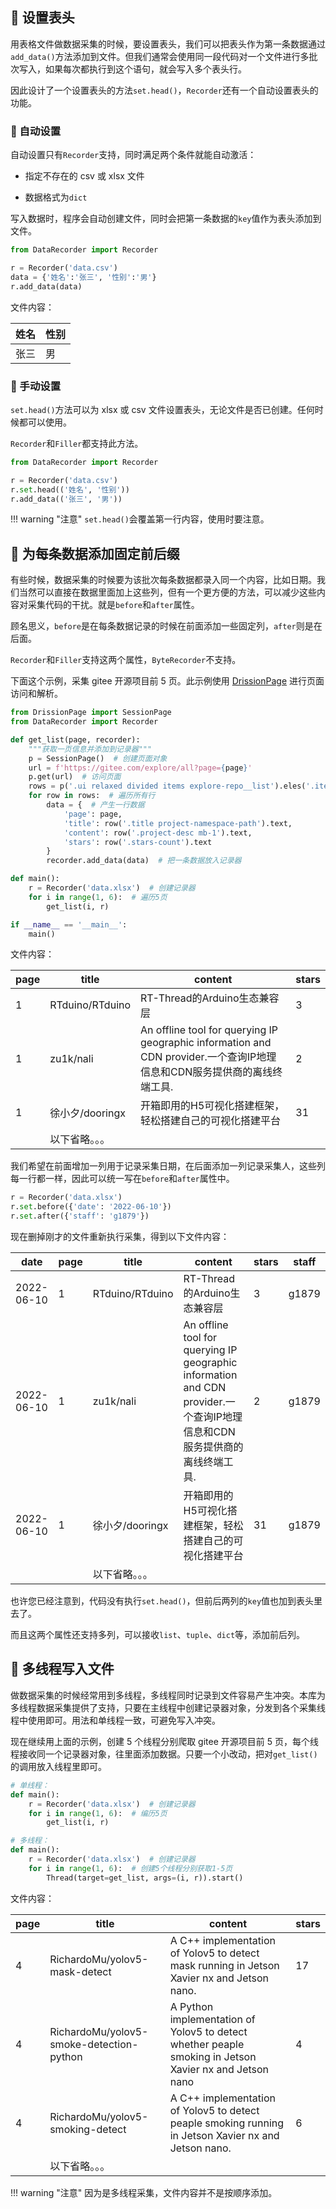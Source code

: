 ## 📰 设置表头

用表格文件做数据采集的时候，要设置表头，我们可以把表头作为第一条数据通过`add_data()`方法添加到文件。但我们通常会使用同一段代码对一个文件进行多批次写入，如果每次都执行到这个语句，就会写入多个表头行。

因此设计了一个设置表头的方法`set.head()`，`Recorder`还有一个自动设置表头的功能。

### 📜 自动设置

自动设置只有`Recorder`支持，同时满足两个条件就能自动激活：

- 指定不存在的 csv 或 xlsx 文件

- 数据格式为`dict`

写入数据时，程序会自动创建文件，同时会把第一条数据的`key`值作为表头添加到文件。

```python
from DataRecorder import Recorder

r = Recorder('data.csv')
data = {'姓名':'张三', '性别':'男'}
r.add_data(data)
```

文件内容：

| 姓名  | 性别  |
| --- | --- |
| 张三  | 男   |

### 📜 手动设置

`set.head()`方法可以为 xlsx 或 csv 文件设置表头，无论文件是否已创建。任何时候都可以使用。

`Recorder`和`Filler`都支持此方法。

```python
from DataRecorder import Recorder

r = Recorder('data.csv')
r.set.head(('姓名', '性别'))
r.add_data(('张三', '男'))
```

!!! warning "注意"
`set.head()`会覆盖第一行内容，使用时要注意。

## 🔖 为每条数据添加固定前后缀

有些时候，数据采集的时候要为该批次每条数据都录入同一个内容，比如日期。我们当然可以直接在数据里面加上这些列，但有一个更方便的方法，可以减少这些内容对采集代码的干扰。就是`before`和`after`属性。

顾名思义，`before`是在每条数据记录的时候在前面添加一些固定列，`after`则是在后面。

`Recorder`和`Filler`支持这两个属性，`ByteRecorder`不支持。

下面这个示例，采集 gitee 开源项目前 5 页。此示例使用 [DrissionPage](http://g1879.gitee.io/drissionpage) 进行页面访问和解析。

```python
from DrissionPage import SessionPage
from DataRecorder import Recorder

def get_list(page, recorder):
    """获取一页信息并添加到记录器"""
    p = SessionPage()  # 创建页面对象
    url = f'https://gitee.com/explore/all?page={page}'
    p.get(url)  # 访问页面
    rows = p('.ui relaxed divided items explore-repo__list').eles('.item')
    for row in rows:  # 遍历所有行
        data = {  # 产生一行数据
            'page': page,
            'title': row('.title project-namespace-path').text,
            'content': row('.project-desc mb-1').text,
            'stars': row('.stars-count').text
        }
        recorder.add_data(data)  # 把一条数据放入记录器

def main():
    r = Recorder('data.xlsx')  # 创建记录器
    for i in range(1, 6):  # 遍历5页
        get_list(i, r)

if __name__ == '__main__':
    main()
```

文件内容：

| page | title           | content                                                                                             | stars |
| ---- | --------------- | --------------------------------------------------------------------------------------------------- | ----- |
| 1    | RTduino/RTduino | RT-Thread的Arduino生态兼容层                                                                              | 3     |
| 1    | zu1k/nali       | An offline tool for querying IP geographic information and CDN provider.一个查询IP地理信息和CDN服务提供商的离线终端工具. | 2     |
| 1    | 徐小夕/dooringx    | 开箱即用的H5可视化搭建框架，轻松搭建自己的可视化搭建平台                                                                       | 31    |
|      | 以下省略。。。         |                                                                                                     |       |

我们希望在前面增加一列用于记录采集日期，在后面添加一列记录采集人，这些列每一行都一样，因此可以统一写在`before`和`after`属性中。

```python
r = Recorder('data.xlsx')
r.set.before({'date': '2022-06-10'})
r.set.after({'staff': 'g1879'})
```

现在删掉刚才的文件重新执行采集，得到以下文件内容：

| date       | page | title           | content                                                                                             | stars | staff |
| ---------- | ---- | --------------- | --------------------------------------------------------------------------------------------------- | ----- | ----- |
| 2022-06-10 | 1    | RTduino/RTduino | RT-Thread的Arduino生态兼容层                                                                              | 3     | g1879 |
| 2022-06-10 | 1    | zu1k/nali       | An offline tool for querying IP geographic information and CDN provider.一个查询IP地理信息和CDN服务提供商的离线终端工具. | 2     | g1879 |
| 2022-06-10 | 1    | 徐小夕/dooringx    | 开箱即用的H5可视化搭建框架，轻松搭建自己的可视化搭建平台                                                                       | 31    | g1879 |
|            |      | 以下省略。。。         |                                                                                                     |       |       |

也许您已经注意到，代码没有执行`set.head()`，但前后两列的`key`值也加到表头里去了。

而且这两个属性还支持多列，可以接收`list`、`tuple`、`dict`等，添加前后列。

## 🧶 多线程写入文件

做数据采集的时候经常用到多线程，多线程同时记录到文件容易产生冲突。本库为多线程数据采集提供了支持，只要在主线程中创建记录器对象，分发到各个采集线程中使用即可。用法和单线程一致，可避免写入冲突。

现在继续用上面的示例，创建 5 个线程分别爬取 gitee 开源项目前 5 页，每个线程接收同一个记录器对象，往里面添加数据。只要一个小改动，把对`get_list()`的调用放入线程里即可。

```python
# 单线程：
def main():
    r = Recorder('data.xlsx')  # 创建记录器
    for i in range(1, 6):  # 编历5页
        get_list(i, r)

# 多线程：
def main():
    r = Recorder('data.xlsx')  # 创建记录器
    for i in range(1, 6):  # 创建5个线程分别获取1-5页
        Thread(target=get_list, args=(i, r)).start()
```

文件内容：

| page | title                                    | content                                                                                                | stars |
| ---- | ---------------------------------------- | ------------------------------------------------------------------------------------------------------ | ----- |
| 4    | RichardoMu/yolov5-mask-detect            | A C++ implementation of Yolov5 to detect mask running in Jetson Xavier nx and Jetson nano.             | 17    |
| 4    | RichardoMu/yolov5-smoke-detection-python | A Python implementation of Yolov5 to detect whether peaple smoking in Jetson Xavier nx and Jetson nano | 4     |
| 4    | RichardoMu/yolov5-smoking-detect         | A C++ implementation of Yolov5 to detect peaple smoking running in Jetson Xavier nx and Jetson nano.   | 6     |
|      | 以下省略。。。                                  |                                                                                                        |       |

!!! warning "注意"
因为是多线程采集，文件内容并不是按顺序添加。
